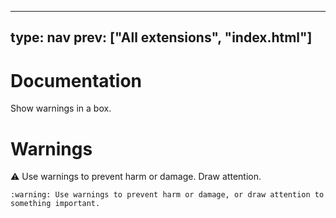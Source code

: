 



---
type: nav
prev: ["All extensions", "index.html"]
---





# Documentation

Show warnings in a box.

# Warnings

:warning: Use warnings to prevent harm or damage. Draw attention.


```
:warning: Use warnings to prevent harm or damage, or draw attention to something important.
```



